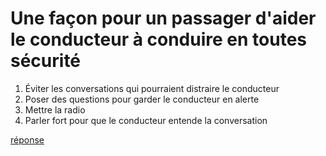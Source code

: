 # Une façon pour un passager d'aider le conducteur à conduire en toutes sécurité

1. Éviter les conversations qui pourraient distraire le conducteur
2. Poser des questions pour garder le conducteur en alerte
3. Mettre la radio
4. Parler fort pour que le conducteur entende la conversation

[réponse](https://github.com/ericminio/icbc/1.answer.md)

